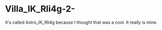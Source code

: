 # Villa_IK_Rli4g-2-
It's called Astro_IK_Rli4g because I thought that was a cool. It really is mine.
